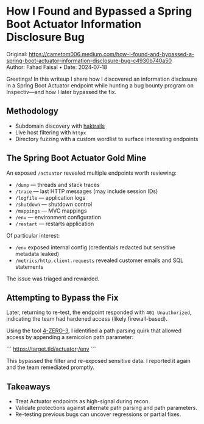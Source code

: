 # How I Found and Bypassed a Spring Boot Actuator Information Disclosure Bug

Original: https://cametom006.medium.com/how-i-found-and-bypassed-a-spring-boot-actuator-information-disclosure-bug-c4930b740a50  
Author: Fahad Faisal • Date: 2024‑07‑18

Greetings! In this writeup I share how I discovered an information disclosure in a Spring Boot Actuator endpoint while hunting a bug bounty program on Inspectiv—and how I later bypassed the fix.

## Methodology

- Subdomain discovery with [haktrails](https://github.com/hakluke/haktrails)  
- Live host filtering with `httpx`  
- Directory fuzzing with a custom wordlist to surface interesting endpoints

## The Spring Boot Actuator Gold Mine

An exposed `/actuator` revealed multiple endpoints worth reviewing:

- `/dump` — threads and stack traces
- `/trace` — last HTTP messages (may include session IDs)
- `/logfile` — application logs
- `/shutdown` — shutdown control
- `/mappings` — MVC mappings
- `/env` — environment configuration
- `/restart` — restarts application

Of particular interest:

- `/env` exposed internal config (credentials redacted but sensitive metadata leaked)
- `/metrics/http.client.requests` revealed customer emails and SQL statements

The issue was triaged and rewarded.

## Attempting to Bypass the Fix

Later, returning to re-test, the endpoint responded with `401 Unauthorized`, indicating the team had hardened access (likely firewall-based).

Using the tool [4-ZERO-3](https://github.com/Dheerajmadhukar/4-ZERO-3), I identified a path parsing quirk that allowed access by appending a semicolon path parameter:

\`\`\`
https://target.tld/actuator;/env
\`\`\`

This bypassed the filter and re-exposed sensitive data. I reported it again and the team remediated promptly.

## Takeaways

- Treat Actuator endpoints as high-signal during recon.
- Validate protections against alternate path parsing and path parameters.
- Re-testing previous bugs can uncover regressions or partial fixes.
